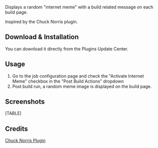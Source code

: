   

Displays a random "internet meme" with a build related message on each
build page. 

Inspired by the Chuck Norris plugin.

## **Download & Installation**

You can download it directly from the Plugins Update Center.

## Usage

1.  Go to the job configuration page and check the "Activate Internet
    Meme" checkbox in the "Post Build Actions" dropdown
2.  Post build run, a random meme image is displayed on the build page.

## Screenshots

[TABLE]

## **Credits**

[Chuck Norris
Plugin](https://wiki.jenkins-ci.org/display/JENKINS/ChuckNorris+Plugin)
